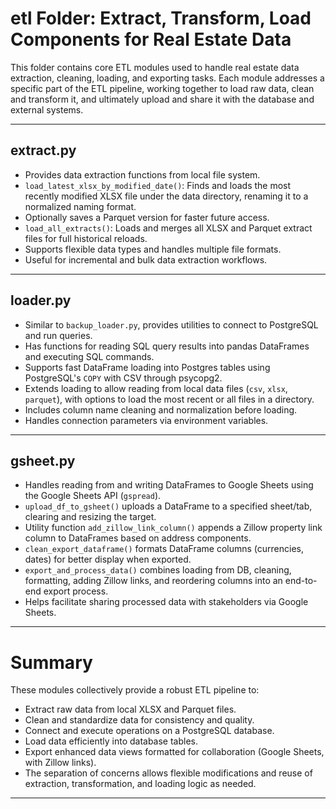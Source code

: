 # etl Folder: Extract, Transform, Load Components for Real Estate Data

This folder contains core ETL modules used to handle real estate data extraction, cleaning, loading, and exporting tasks. Each module addresses a specific part of the ETL pipeline, working together to load raw data, clean and transform it, and ultimately upload and share it with the database and external systems.

---



## extract.py

- Provides data extraction functions from local file system.
- `load_latest_xlsx_by_modified_date()`: Finds and loads the most recently modified XLSX file under the data directory, renaming it to a normalized naming format.
- Optionally saves a Parquet version for faster future access.
- `load_all_extracts()`: Loads and merges all XLSX and Parquet extract files for full historical reloads.
- Supports flexible data types and handles multiple file formats.
- Useful for incremental and bulk data extraction workflows.

---

## loader.py

- Similar to `backup_loader.py`, provides utilities to connect to PostgreSQL and run queries.
- Has functions for reading SQL query results into pandas DataFrames and executing SQL commands.
- Supports fast DataFrame loading into Postgres tables using PostgreSQL's `COPY` with CSV through psycopg2.
- Extends loading to allow reading from local data files (`csv`, `xlsx`, `parquet`), with options to load the most recent or all files in a directory.
- Includes column name cleaning and normalization before loading.
- Handles connection parameters via environment variables.

---

## gsheet.py

- Handles reading from and writing DataFrames to Google Sheets using the Google Sheets API (`gspread`).
- `upload_df_to_gsheet()` uploads a DataFrame to a specified sheet/tab, clearing and resizing the target.
- Utility function `add_zillow_link_column()` appends a Zillow property link column to DataFrames based on address components.
- `clean_export_dataframe()` formats DataFrame columns (currencies, dates) for better display when exported.
- `export_and_process_data()` combines loading from DB, cleaning, formatting, adding Zillow links, and reordering columns into an end-to-end export process.
- Helps facilitate sharing processed data with stakeholders via Google Sheets.

---

# Summary

These modules collectively provide a robust ETL pipeline to:

- Extract raw data from local XLSX and Parquet files.
- Clean and standardize data for consistency and quality.
- Connect and execute operations on a PostgreSQL database.
- Load data efficiently into database tables.
- Export enhanced data views formatted for collaboration (Google Sheets, with Zillow links).
- The separation of concerns allows flexible modifications and reuse of extraction, transformation, and loading logic as needed.

---

